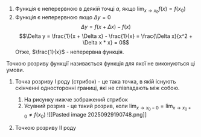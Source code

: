 1. Функція є неперервною в деякій точці $a$, якщо $\lim_{x \to x_0}f(x) = f(x_0)$
2. Функція є неперервною якщо $\Delta y = 0$
$$\Delta y = f(x + \Delta x) - f(x)$$
$$\Delta y = \frac{1}{x + \Delta x} - \frac{1}{x} = \frac{\Delta x}{x^2 + \Delta x * x} = 0$$ Отже, $\frac{1}{x}$ - неперервна функція.

Точкою розриву функції називається функція для якої не виконуються ці умови.

1. Точка розриву I роду (стрибок) - це така точка, в якій існують скінченні односторонні границі, які не співпадають між собою.
	1. На рисунку нижче зображений стрибок
	2. Усувний розрив - це такий розрив, коли $\lim_{x \to x_0 - 0} = \lim_{x \to x_0 + 0} \neq f(x_0)$
![[Pasted image 20250929190748.png]]

2. Точкою розриву II роду